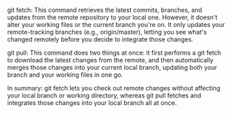 git fetch: This command retrieves the latest commits, branches, and updates from the remote repository to your local one. However, it doesn't alter your working files or the current branch you're on. It only updates your remote-tracking branches (e.g., origin/master), letting you see what's changed remotely before you decide to integrate those changes.

git pull: This command does two things at once: it first performs a git fetch to download the latest changes from the remote, and then automatically merges those changes into your current local branch, updating both your branch and your working files in one go.

In summary: git fetch lets you check out remote changes without affecting your local branch or working directory, whereas git pull fetches and integrates those changes into your local branch all at once.
